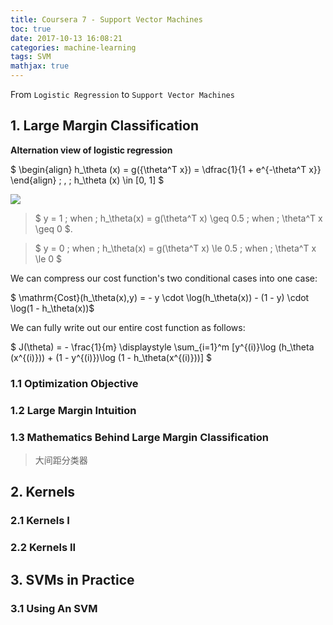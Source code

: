 ```yaml
---
title: Coursera 7 - Support Vector Machines
toc: true
date: 2017-10-13 16:08:21
categories: machine-learning
tags: SVM
mathjax: true
---
```


<script type="text/x-mathjax-config">
  MathJax.Hub.Config({
    extensions: ["tex2jax.js"],
    jax: ["input/TeX"],
    tex2jax: {
      inlineMath: [ ['$','$'], ['\\(','\\)'] ],
      displayMath: [ ['$$','$$']],
      processEscapes: true
    }
  });
</script>
<script type="text/javascript" src="https://cdn.mathjax.org/mathjax/latest/MathJax.js?config=TeX-AMS_HTML,http://myserver.com/MathJax/config/local/local.js">
</script>

From `Logistic Regression` to `Support Vector Machines`

<!-- more -->

## 1. Large Margin Classification

**Alternation view of logistic regression**

$ \begin{align} h\_\theta (x) = g({\theta^T x}) = \dfrac{1}{1 + e^{-\theta^T x}} \end{align}  \; , \; h\_\theta (x) \in [0, 1] $ 

![][2]

> $ y = 1 \; when \; h_\theta(x) = g(\theta^T x) \geq 0.5 \; when \; \theta^T x \geq 0 $.   

> $ y = 0 \; when \; h_\theta(x) = g(\theta^T x) \le 0.5 \; when \; \theta^T x \le 0 $ 

We can compress our cost function's two conditional cases into one case:

$ \mathrm{Cost}(h\_\theta(x),y) = - y \cdot \log(h\_\theta(x)) - (1 - y) \cdot \log(1 - h\_\theta(x))$

We can fully write out our entire cost function as follows:

$
J(\theta) = - \frac{1}{m} \displaystyle \sum\_{i=1}^m [y^{(i)}\log (h\_\theta (x^{(i)})) + (1 - y^{(i)})\log (1 - h\_\theta(x^{(i)}))]
$

### 1.1 Optimization Objective

### 1.2 Large Margin Intuition

### 1.3 Mathematics Behind Large Margin Classification

> 大间距分类器

## 2. Kernels

### 2.1 Kernels I

### 2.2 Kernels II

## 3. SVMs in Practice

### 3.1 Using An SVM




[1]: /images/ml/ml-svm-01.png
[2]: /images/ml/ml-ng-w3-02.png



